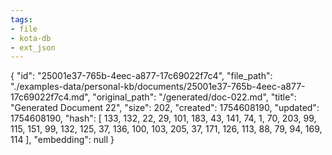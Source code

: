 ```yaml
---
tags:
- file
- kota-db
- ext_json
---
```

{
  "id": "25001e37-765b-4eec-a877-17c69022f7c4",
  "file_path": "./examples-data/personal-kb/documents/25001e37-765b-4eec-a877-17c69022f7c4.md",
  "original_path": "/generated/doc-022.md",
  "title": "Generated Document 22",
  "size": 202,
  "created": 1754608190,
  "updated": 1754608190,
  "hash": [
    133,
    132,
    22,
    29,
    101,
    183,
    43,
    141,
    74,
    1,
    70,
    203,
    99,
    115,
    151,
    99,
    132,
    125,
    37,
    136,
    100,
    103,
    205,
    37,
    171,
    126,
    113,
    88,
    79,
    94,
    169,
    114
  ],
  "embedding": null
}